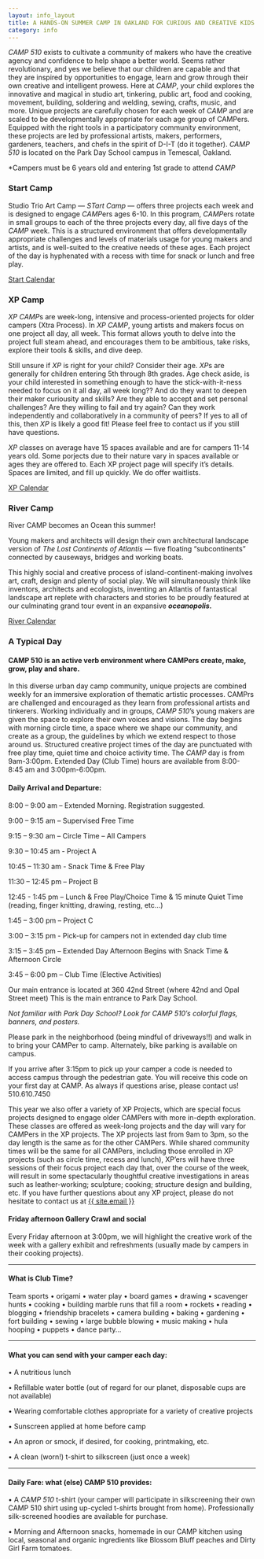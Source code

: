 ```yaml
---
layout: info_layout
title: A HANDS-ON SUMMER CAMP IN OAKLAND FOR CURIOUS AND CREATIVE KIDS AGES 6-14
category: info
---
```


*CAMP 510* exists to cultivate a community of makers who have the creative agency and confidence to help shape a better world. Seems rather revolutionary, and yes we believe that our children are capable and that they are inspired by opportunities to engage, learn and grow through their own creative and intelligent prowess. Here at *CAMP*, your child explores the innovative and magical in studio art, tinkering, public art, food and cooking, movement, building, soldering and welding, sewing, crafts, music, and more. Unique projects are carefully chosen for each week of *CAMP* and are scaled to be developmentally appropriate for each age group of CAMPers. Equipped with the right tools in a participatory community environment, these projects are led by professional artists, makers, performers, gardeners, teachers, and chefs in the spirit of D-I-T (do it together). *CAMP 510* is located on the Park Day School campus in Temescal, Oakland. 

*Campers must be 6 years old and entering 1st grade to attend _CAMP_

### Start Camp

Studio Trio Art Camp — *STart Camp* — offers three projects each week and is designed to engage *CAMP*ers ages 6-10. In this program, *CAMP*ers rotate in small groups to each of the three projects every day, all five days of the *CAMP* week. This is a structured environment that offers developmentally appropriate challenges and levels of materials usage for young makers and artists, and is well-suited to the creative needs of these ages. Each project of the day is hyphenated with a recess with time for snack or lunch and free play.

<div class="center">
	<a href="start.html" class="btn btn-dark">Start Calendar</a>
</div>

### XP Camp

*XP CAMP*s are week-long, intensive and process-oriented projects for older campers (Xtra Process). In *XP CAMP*, young artists and makers focus on one project all day, all week. This format allows youth to delve into the project full steam ahead, and encourages them to be ambitious, take risks, explore their tools & skills, and dive deep.

Still unsure if *XP* is right for your child? Consider their age. *XP*s are generally for children entering 5th through 8th grades. Age check aside, is your child interested in something enough to have the stick-with-it-ness needed to focus on it all day, all week long?? And do they want to deepen their maker curiousity and skills? Are they able to accept and set personal challenges? Are they willing to fail and try again? Can they work independently and collaboratively in a community of peers? If yes to all of this, then *XP* is likely a good fit! Please feel free to contact us if you still have questions.

*XP* classes on average have 15 spaces available and are for campers 11-14 years old. Some porjects due to their nature vary in spaces available or ages they are offered to. Each XP project page will specify it’s details. Spaces are limited, and fill up quickly. We do offer waitlists.

<div class="center">
	<a href="xp.html" class="btn btn-dark">XP Calendar</a>
</div>

### River Camp 

River CAMP becomes an Ocean this summer!

Young makers and architects will design their own architectural landscape version of *The Lost Continents of Atlantis* — five floating “subcontinents” connected by causeways, bridges and working boats.

This highly social and creative process of island-continent-making involves art, craft, design and plenty of social play. We will simultaneously think like inventors, architects and ecologists, inventing an Atlantis of fantastical landscape art replete with characters and stories to be proudly featured at our culminating grand tour event in an expansive **_oceanopolis._**

<div class="center">
	<a href="river.html" class="btn btn-dark">River Calendar</a>
</div>

### A Typical Day

#### __CAMP 510__ is an active verb environment where CAMPers create, make, grow, play and share.

In this diverse urban day camp community, unique projects are combined weekly for an immersive exploration of thematic artistic processes. CAMPrs are challenged and encouraged as they learn from professional artists and tinkerers. Working individually and in groups, *CAMP 510*’s young makers are given the space to explore their own voices and visions. The day begins with morning circle time, a space where we shape our community, and create as a group, the guidelines by which we extend respect to those around us. Structured creative project times of the day are punctuated with free play time, quiet time and choice activity time. The *CAMP* day is from 9am-3:00pm. Extended Day (Club Time) hours are available from 8:00- 8:45 am and 3:00pm-6:00pm.

#### Daily Arrival and Departure:

8:00 – 9:00 am     – Extended Morning. Registration suggested.

9:00 – 9:15 am     – Supervised Free Time

9:15 – 9:30 am     – Circle Time – All Campers

9:30 – 10:45 am  - Project A

10:45 – 11:30 am  - Snack Time & Free Play

11:30 – 12:45 pm   – Project B

12:45 - 1:45 pm     – Lunch & Free Play/Choice Time &  15 minute Quiet Time (reading, finger knitting, drawing, resting, etc…)

1:45 – 3:00 pm     – Project C

3:00 – 3:15 pm      - Pick-up for campers not in extended day club time

3:15 – 3:45 pm     – Extended Day Afternoon Begins with Snack Time & Afternoon Circle

3:45 – 6:00 pm     – Club Time (Elective Activities)

Our main entrance is located at 360 42nd Street (where 42nd and Opal Street meet) This is the main entrance to Park Day School.

*Not familiar with Park Day School? Look for CAMP 510′s colorful flags, banners, and posters.*

Please park in the neighborhood (being mindful of driveways!!) and walk in to bring your CAMPer to camp. Alternately, bike parking is available on campus.

If you arrive after 3:15pm to pick up your camper a code is needed to access campus through the pedestrian gate.  You will receive this code on your first day at CAMP. As always if questions arise, please contact us! 510.610.7450

This year we also offer a variety of XP Projects, which are special focus projects designed to engage older CAMPers with more in-depth exploration. These classes are offered as week-long projects and the day will vary for CAMPers in the XP projects. The XP projects last from 9am to 3pm, so the day length is the same as for the other CAMPers. While shared community times will be the same for all CAMPers, including those enrolled in XP projects (such as circle time, recess and lunch), XP’ers will have three sessions of their focus project each day that, over the course of the week, will result in some spectacularly thoughtful creative investigations in areas such as leather-working; sculpture; cooking; structure design and building, etc.
If you have further questions about any XP project, please do not hesitate to contact us at <a href="mailto:{{ site.email }}">{{ site.email }}</a>

#### Friday afternoon Gallery Crawl and social

Every Friday afternoon at 3:00pm, we will highlight the creative work of the week with a gallery exhibit and refreshments (usually made by campers in their cooking projects).

---

#### What is Club Time?

Team sports • origami • water play • board games • drawing • scavenger hunts • cooking • building marble runs that fill a room • rockets • reading • blogging • friendship bracelets • camera building • baking • gardening • fort building • sewing • large bubble blowing • music making • hula hooping • puppets • dance party…

---

#### What you can send with your camper each day:

• A nutritious lunch

• Refillable water bottle (out of regard for our planet, disposable cups are not available)

• Wearing comfortable clothes appropriate for a variety of creative projects

• Sunscreen applied at home before camp 

• An apron or smock, if desired, for cooking, printmaking, etc.

• A clean (worn!) t-shirt to silkscreen (just once a week)

---

#### Daily Fare: what (else) CAMP 510 provides:

• A *CAMP 510* t-shirt (your camper will participate in silkscreening their own CAMP 510 shirt using up-cycled t-shirts brought from home). Professionally silk-screened hoodies are available for purchase.

• Morning and Afternoon snacks, homemade in our CAMP kitchen using local, seasonal and organic ingredients like Blossom Bluff peaches and Dirty Girl Farm tomatoes.





